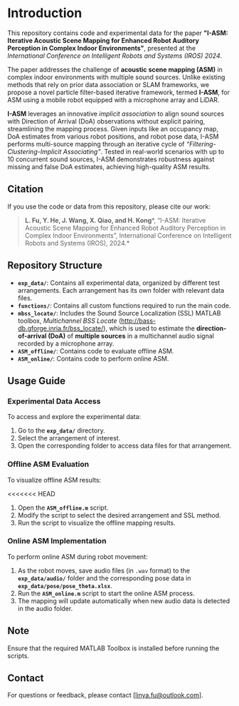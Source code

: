 # Introduction
This repository contains code and experimental data for the paper **"I-ASM: Iterative Acoustic Scene Mapping for Enhanced Robot Auditory Perception in Complex Indoor Environments"**, presented at the *International Conference on Intelligent Robots and Systems (IROS) 2024*.

The paper addresses the challenge of **acoustic scene mapping (ASM)** in complex indoor environments with multiple sound sources. Unlike existing methods that rely on prior data association or SLAM frameworks, we propose a novel particle filter-based iterative framework, termed **I-ASM**, for ASM using a mobile robot equipped with a microphone array and LiDAR. 

**I-ASM** leverages an innovative *implicit association* to align sound sources with Direction of Arrival (DoA) observations without explicit pairing, streamlining the mapping process. Given inputs like an occupancy map, DoA estimates from various robot positions, and robot pose data, I-ASM performs multi-source mapping through an iterative cycle of *“Filtering-Clustering-Implicit Associating”*. Tested in real-world scenarios with up to 10 concurrent sound sources, I-ASM demonstrates robustness against missing and false DoA estimates, achieving high-quality ASM results.


## Citation
If you use the code or data from this repository, please cite our work:

> **L. Fu, Y. He, J. Wang, X. Qiao, and H. Kong***, “I-ASM: Iterative Acoustic Scene Mapping for Enhanced Robot Auditory Perception in Complex Indoor Environments”, International Conference on Intelligent Robots and Systems (IROS), 2024.*

## Repository Structure
- **`exp_data/`**: Contains all experimental data, organized by different test arrangements. Each arrangement has its own folder with relevant data files.
- **`functions/`**: Contains all custom functions required to run the main code.
- **`mbss_locate/`**: Includes the Sound Source Localization (SSL) MATLAB toolbox, *Multichannel BSS Locate* (http://bass-db.gforge.inria.fr/bss_locate/), which is used to estimate the **direction-of-arrival (DoA)** of **multiple sources** in a multichannel audio signal recorded by a microphone array.
- **`ASM_offline/`**: Contains code to evaluate offline ASM.
- **`ASM_online/`**: Contains code to perform online ASM.

## Usage Guide

### Experimental Data Access
To access and explore the experimental data:

1. Go to the **`exp_data/`** directory.
2. Select the arrangement of interest.
3. Open the corresponding folder to access data files for that arrangement.


### Offline ASM Evaluation
To visualize offline ASM results:

<<<<<<< HEAD
1. Open the **`ASM_offline.m`** script.
2. Modify the script to select the desired arrangement and SSL method.
3. Run the script to visualize the offline mapping results.

### Online ASM Implementation
To perform online ASM during robot movement:

1. As the robot moves, save audio files (in `.wav` format) to the **`exp_data/audio/`** folder and the corresponding pose data in **`exp_data/pose/pose_theta.xlsx`**.
2. Run the **`ASM_online.m`** script to start the online ASM process.
3. The mapping will update automatically when new audio data is detected in the audio folder.

## Note
Ensure that the required MATLAB Toolbox is installed before running the scripts.

## Contact
For questions or feedback, please contact [linya.fu@outlook.com].
